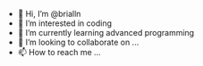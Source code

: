 - 👋 Hi, I’m @brialln
- 👀 I’m interested in coding
- 🌱 I’m currently learning advanced programming
- 💞️ I’m looking to collaborate on ...
- 📫 How to reach me ...

<!---
brialln/brialln is a ✨ special ✨ repository because its `README.md` (this file) appears on your GitHub profile.
You can click the Preview link to take a look at your changes.
--->
